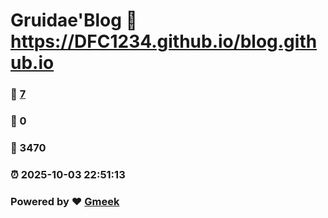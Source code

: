 # Gruidae'Blog :link: https://DFC1234.github.io/blog.github.io 
### :page_facing_up: [7](https://DFC1234.github.io/blog.github.io/tag.html) 
### :speech_balloon: 0 
### :hibiscus: 3470 
### :alarm_clock: 2025-10-03 22:51:13 
### Powered by :heart: [Gmeek](https://github.com/Meekdai/Gmeek)
